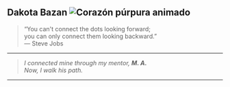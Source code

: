 ## Dakota Bazan ![Corazón púrpura animado](https://media2.giphy.com/media/v1.Y2lkPTc5MGI3NjExcGxheXpnbDhuNXQ5ZmdxMGVkcjhha3o2NzFtYWl2cXJvcjA0ZG82NSZlcD12MV9pbnRlcm5hbF9naWZfYnlfaWQmY3Q9cw/DxJxiRFLjAn8kqiWdd/giphy.gif)


> “You can't connect the dots looking forward;  
> you can only connect them looking backward.”  
> — Steve Jobs

---

> *I connected mine through my mentor, **M. A.**  
> Now, I walk his path.*

---


